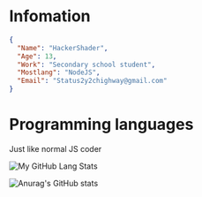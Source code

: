 # Infomation

```json
{
  "Name": "HackerShader",
  "Age": 13,
  "Work": "Secondary school student",
  "Mostlang": "NodeJS",
  "Email": "Status2y2chighway@gmail.com"
}
```

# Programming languages

Just like normal JS coder

![My GitHub Lang Stats](https://github-readme-stats.vercel.app/api/top-langs/?username=HackerShader&theme=tokyonight&layout=compact)

![Anurag's GitHub stats](https://github-readme-stats.vercel.app/api?username=HackerShader&show_icons=true&theme=cobalt)
